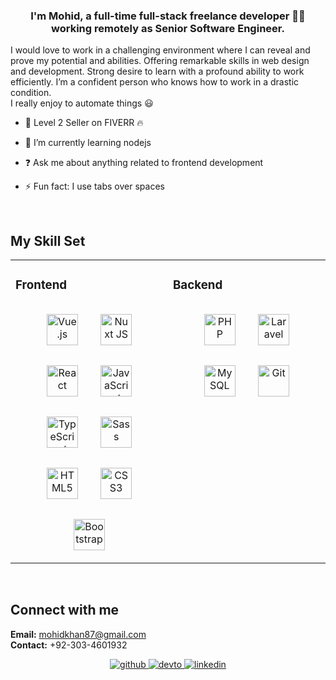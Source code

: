 
### <div align="center">I'm Mohid, a full-time full-stack freelance developer 👨‍💻 working remotely as Senior Software Engineer.</div>  

I would love to work in a challenging environment where I can reveal and prove my potential and abilities. Offering remarkable skills in web design and development. Strong desire to learn with a profound ability to work efficiently. I’m a confident person who knows how to work in a drastic condition. <br>I really enjoy to automate things 😃 <br>

- 🔭 Level 2 Seller on <a href="https://www.fiverr.com/mohidkhan87" target="_blank"></a>FIVERR 🔥  


- 🌱 I’m currently learning nodejs
  

- ❓ Ask me about anything related to frontend development
  

- ⚡ Fun fact: I use tabs over spaces  
  

<br/>  


## My Skill Set  
<table style="width:100%;">
<tr>
<td valign="top" width="50%">

### Frontend  
<div align="center">
    <img style="margin: 16px" src="https://profilinator.rishav.dev/skills-assets/vuejs-original-wordmark.svg" alt="Vue.js" height="50" />  
    <img style="margin: 16px" src="https://profilinator.rishav.dev/skills-assets/nuxt.png" alt="Nuxt JS" height="50" />
    <img style="margin: 16px" src="https://profilinator.rishav.dev/skills-assets/react-original-wordmark.svg" alt="React" height="50" />  
    <img style="margin: 16px" src="https://profilinator.rishav.dev/skills-assets/javascript-original.svg" alt="JavaScript" height="50" />
    <img style="margin: 16px" src="https://profilinator.rishav.dev/skills-assets/typescript-original.svg" alt="TypeScript" height="50" />
    <img style="margin: 16px" src="https://profilinator.rishav.dev/skills-assets/sass-original.svg" alt="Sass" height="50" />  
    <img style="margin: 16px" src="https://profilinator.rishav.dev/skills-assets/html5-original-wordmark.svg" alt="HTML5" height="50" />
    <img style="margin: 16px" src="https://profilinator.rishav.dev/skills-assets/css3-original-wordmark.svg" alt="CSS3" height="50" />  
    <img style="margin: 16px" src="https://profilinator.rishav.dev/skills-assets/bootstrap-plain.svg" alt="Bootstrap" height="50" />
</div>
</td>
<td valign="top" width="50%">

### Backend  
<div align="center">  
<img style="margin: 16px" src="https://profilinator.rishav.dev/skills-assets/php-original.svg" alt="PHP" height="50" />  
<img style="margin: 16px" src="https://profilinator.rishav.dev/skills-assets/laravel-plain-wordmark.svg" alt="Laravel" height="50" />  
<img style="margin: 16px" src="https://profilinator.rishav.dev/skills-assets/mysql-original-wordmark.svg" alt="MySQL" height="50" />  
<img style="margin: 16px" src="https://profilinator.rishav.dev/skills-assets/git-scm-icon.svg" alt="Git" height="50" />  
</div>
</td>
</tr>
</table>
<br/>  

## Connect with me  
<b>Email:</b> mohidkhan87@gmail.com <br> <b>Contact:</b> +92-303-4601932  
<div align="center">
<a href="https://github.com/mohidkhan87" target="_blank">
<img src=https://img.shields.io/badge/github-%2324292e.svg?&style=for-the-badge&logo=github&logoColor=white alt=github style="margin-bottom: 5px;" />
</a>
<a href="https://mohidk.com" target="_blank">
<img src=https://img.shields.io/badge/dev.to-%2308090A.svg?&style=for-the-badge&logo=dev.to&logoColor=white alt=devto style="margin-bottom: 5px;" />
</a>
<a href="https://www.linkedin.com/in/mohid-khan-317065170/" target="_blank">
<img src=https://img.shields.io/badge/linkedin-%231E77B5.svg?&style=for-the-badge&logo=linkedin&logoColor=white alt=linkedin style="margin-bottom: 5px;" />
</a>  
</div>  
